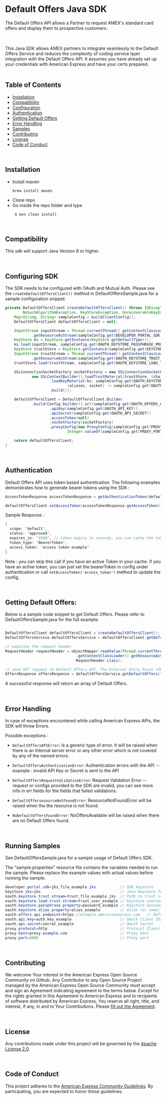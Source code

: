 # Default Offers Java SDK
The Default Offers API allows a Partner to request AMEX's standard card offers and display them to prospective customers.

​
</br></br>This Java SDK allows AMEX partners to integrate seamlessly to the Default Offers Service 
and reduces the complexity of coding service layer integration with the Default Offers API. 
It assumes you have already set up your credentials with American Express and have your certs prepared. 
</br></br>

## Table of Contents
 
- [Installation](#installation)
- [Compatibility](#compatibility)
- [Configuration](#configuring-sdk)
- [Authentication](#authentication)
- [Getting Default Offers](#getting-default-offers)
- [Error Handling](#error-handling)
- [Samples](#running-samples)
- [Contributing](#contributing)
- [License](#license)
- [Code of Conduct](#code-of-conduct)


<br/>

## Installation

- Install maven 
    ```
    brew install maven
    ```
- Clone repo
- Go inside the repo folder and type
   ```
    $ mvn clean install
   ```
<br/>

## Compatibility

This sdk will support Java Version 8 or higher.



<br/>

## Configuring SDK

The SDK needs to be configured with OAuth and Mutual Auth. 
Please see the `createDefaultOffersClient()` method in DefaultOffersSample.java for a sample configuration snippet.

```java
private DefaultOffersClient createDefaultOffersClient() throws IOException, CertificateException,
        NoSuchAlgorithmException, KeyStoreException, UnrecoverableKeyException, KeyManagementException {
    Map<String, String> sampleConfig = buildClientConfig();
    DefaultOffersClient defaultOffersClient = null;

    InputStream inputStream = Thread.currentThread().getContextClassLoader()
            .getResourceAsStream(sampleConfig.get(DEVELOPER_PORTAL_SDK));
    KeyStore ks = KeyStore.getInstance(KeyStore.getDefaultType());
    ks.load(inputStream, sampleConfig.get(OAUTH_KEYSTORE_PASSPHRASE_PROPERTY).toCharArray());
    KeyStore trustStore = KeyStore.getInstance(sampleConfig.get(KEYSTORE_JKS));
    InputStream trustStream = Thread.currentThread().getContextClassLoader()
            .getResourceAsStream(sampleConfig.get(OAUTH_KEYSTORE_TRUST_STREAM));
    trustStore.load(trustStream, sampleConfig.get(OAUTH_KEYSTORE_LOAD_TRUST_STREAM).toCharArray());

    SSLConnectionSocketFactory socketFactory = new SSLConnectionSocketFactory(
            new SSLContextBuilder().loadTrustMaterial(trustStore, (chain, authType) -> false)
                    .loadKeyMaterial(ks, sampleConfig.get(OAUTH_KEYSTORE_PASSPHRASE_PROPERTY).toCharArray(),
                            (aliases, socket) -> sampleConfig.get(OAUTH_KEYSTORE_ALIAS_PROPERTY))
                    .build());

    defaultOffersClient = DefaultOffersClient.Builder
            .build(Config.builder().url(sampleConfig.get(OAUTH_OFFERS_API_ENDPOINT))
                    .apiKey(sampleConfig.get(OAUTH_API_KEY))
                    .apiSecret(sampleConfig.get(OAUTH_API_SECRET))
                    .accessToken(null)
                    .socketFactory(socketFactory)
                    .proxyConfig(new ProxyConfig(sampleConfig.get(PROXY_PROTOCOL), sampleConfig.get(PROXY_HOST),
                            Integer.valueOf(sampleConfig.get(PROXY_PORT)))).build());

    return defaultOffersClient;
}
```

<br/>

## Authentication

Default Offers API uses token based authentication. The following examples demonstrates how to generate bearer tokens using the SDK :

```java
AccessTokenResponse accessTokenResponse = getAuthenticationToken(defaultOffersClient); //success response

defaultOffersClient.setAccessToken(accessTokenResponse.getAccessToken()); //set the Access Token for further API calls 
```
Sample Response : 

```java
{
  scope: 'default',
  status: 'approved',
  expires_in: '3599', // token expiry in seconds, you can cache the token for the amount of time specified.
  token_type: 'BearerToken',
  access_token: 'access token example'
}
```
Note : you can skip this call if you have an active Token in your cache. if you have an active token, you can just set the bearerToken in config under authentication or call `setAccessToken('access_token')` method to update the config.



<br/>

## Getting Default Offers:

Below is a sample code snippet to get Default Offers. Please refer to DefaultOffersSample.java for the full example. 

```java

DefaultOffersClient defaultOffersClient = createDefaultOffersClient();
DefaultOffersService defaultOffersService = defaultOffersClient.getDefaultOffersService();

// populate the request header
RequestHeader requestHeader = objectMapper.readValue(Thread.currentThread()
                                .getContextClassLoader().getResourceAsStream("defaultOffersRequestHeader.json"),
                                RequestHeader.class);

// send GET request to Default Offers API. The External Entry Point (EEP) will determine which default offer is returned.
OffersResponse offersResponse = defaultOffersService.getDefaultOffers("defaultoffers", requestHeader);

```
A successful response will return an array of Default Offers.


<br/>

## Error Handling

In case of exceptions encountered while calling American Express APIs, the SDK will throw Errors. 


Possible exceptions : 

- `DefaultOffersAPIError`: Is a generic type of error. It will be raised when there is an Internal server error or any other error which is not covered by any of the named errors.

- `DefaultOffersAuthenticationError`: Authentication errors with the API -- example : invalid API Key or Secret is sent to the API

- `DefaultOffersRequestValidationError`: Request Validation Error -- request or configs provided to the SDK are invalid, you can see more info in err.fields for the fields that failed validations.

- `DefaultOffersesourceNotFoundError`: ResourceNotFoundError will be raised when the the resource is not found.
 
- `NoDefaultOffersFoundError`: NoOffersAvailable will be raised when there are no Default Offers found.




<br/>

## Running Samples 
See DefaultOffersSample.java for a sample usage of Default Offers SDK.

The "sample.properties" resource file contains the variables needed to run the sample.
Please replace the example values with actual values before running the sample.

```java
developer.portal.sdk=jks_file_example.jks           // SDK keystore
keystore.jks=jks                                    // Java keystore format type
oauth.keystore.trust.stream=trust_file_example.jks  // Path to trust store file
oauth.keystore.load.trust.stream=trust_user_example // Keystore username
oauth.keystore.passphrase.property=password_example // Keystore password
oauth.keystore.alias.property=alias_example         // Alias (or name) under which the key is stored in the keystore
oauth.offers.api.endpoint=https://example.americanexpress.com   // Default Offers API endpoint
oauth.api.key=auth_key_example                      // OAuth Client ID/Key
oauth.api.secret=secret_example                     // OAuth Secret 
proxy.protocol=http                                 // Protocol Client uses to connect to proxy/load balancer
proxy.host=proxy.example.com                        // Proxy host
proxy.port=8080                                     // Proxy port
```

<br/>

## Contributing

We welcome Your interest in the American Express Open Source Community on Github. Any Contributor to
any Open Source Project managed by the American Express Open Source Community must accept and sign
an Agreement indicating agreement to the terms below. Except for the rights granted in this 
Agreement to American Express and to recipients of software distributed by American Express, You
reserve all right, title, and interest, if any, in and to Your Contributions. Please
[fill out the Agreement](https://cla-assistant.io/americanexpress/defaultoffers-client-jvm).


<br/>


## License

Any contributions made under this project will be governed by the
[Apache License 2.0](./LICENSE.txt).


<br/>

## Code of Conduct

This project adheres to the [American Express Community Guidelines](./CODE_OF_CONDUCT.md). By
participating, you are expected to honor these guidelines.